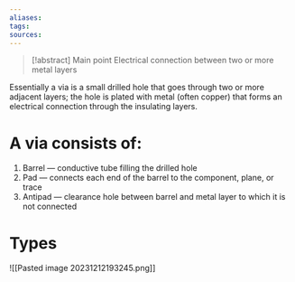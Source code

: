```yaml
---
aliases: 
tags: 
sources:
---
```

> [!abstract] Main point
> Electrical connection between two or more metal layers

Essentially a via is a small drilled hole that goes through two or more adjacent layers; the hole is plated with metal (often copper) that forms an electrical connection through the insulating layers.

# A via consists of:

1. Barrel — conductive tube filling the drilled hole
2. Pad — connects each end of the barrel to the component, plane, or trace
3. Antipad — clearance hole between barrel and metal layer to which it is not connected

# Types

![[Pasted image 20231212193245.png]]